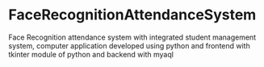# FaceRecognitionAttendanceSystem
Face Recognition attendance system with integrated student management system, computer application developed using python and frontend with tkinter module of python and backend with myaql
